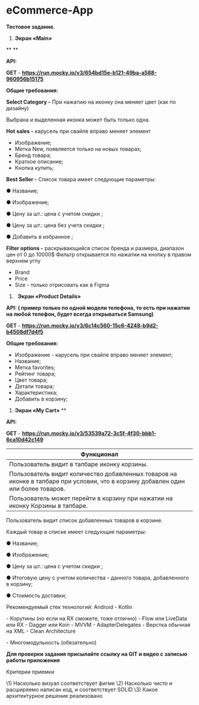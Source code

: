 # eCommerce-App

**Тестовое задание.**

1. **Экран «Main»**


** 
**




**API:**

**GET** - **https://run.mocky.io/v3/654bd15e-b121-49ba-a588-960956b15175**

**Общие требования:**

**Select Category -** При нажатию на иконку она меняет цвет (как по дизайну)

Выбрана и выделенная иконка может быть только одна.


**Hot sales -** карусель при свайпе вправо меняет элемент

- Изображение;
- Метка New, появляется только на новых товарах;
- Бренд товара;
- Краткое описание;
- Кнопка купить; 



**Best Seller -** Список товара имеет следующие параметры:

●  Название;

●  Изображение;

●  Цену за шт.: цена с учетом скидки ;

●  Цену за шт.: цена без учета скидки ;

●  Добавить в избранное ;


**Filter options -** раскрывающийся список бренда и размера, диапазон цен от 0 до 10000$
Фильтр открывается по нажатии на кнопку в правом верхнем углу

- Brand
- Price
- Size - только отрисовать как в Figma










1. ` `**Экран  «Product Details»**



**API: ( пример только по одной модели телефона, то есть при нажатии на любой телефон, будет всегда открываться Samsung)**

**GET** - **https://run.mocky.io/v3/6c14c560-15c6-4248-b9d2-b4508df7d4f5**


**Общие требования:** 

- Изображение - карусель при свайпе вправо меняет элемент;
- Название;
- Метка favorites;
- Рейтинг товара;
- Цвет товара;
- Детали товара;
- Характеристика;
- Добавить в корзину;



1. **Экран «My Cart»**
**




**API:**

**GET** - **https://run.mocky.io/v3/53539a72-3c5f-4f30-bbb1-6ca10d42c149**




|**Функционал**|
| - |
|Пользователь видит в тапбаре иконку корзины.|
|Пользователь видит количество добавленных товаров на иконке в тапбаре при условии, что в корзину добавлен один или более товаров.|
|Пользователь может перейти в корзину при нажатии на иконку Корзины в тапбаре.|



Пользователь видит список добавленных товаров в корзине.

Каждый товар в списке имеет следующие параметры:

●  	Название;

●  	Изображение;

●  	Цену за шт.: цена с учетом скидки ;

●  	Итоговую цену с учетом количества ~~-~~ данного товара, добавленного в корзину;

●    Стоимость доставки;



Рекомендуемый стек технологий:
Android
\- Kotlin

\- Корутины (но если на RX сможете, тоже отлично)
\- Flow или LiveData или RX
\- Dagger или Koin
\- MVVM
\- AdapterDelegates
\- Верстка обычная на XML
\- Clean Architecture 

\- Многомодульность (обязательно)


**Для проверки задания присылайте ссылку на GIT и видео с записью работы приложения** 


Критерии приемки

\1) Насколько визуал соответствует фигме
\2) Насколько чисто и расширяемо написан код, и соответствует SOLID
\3) Какое архитектурное решение реализовано




